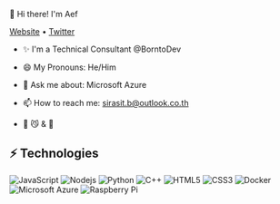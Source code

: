 👋 Hi there! I'm Aef

[Website](https://sway.office.com/icbCSKMj1PiBf0xc) •  [Twitter](https://twitter.com/aeff033)

- ✨ I'm a Technical Consultant @BorntoDev

- 😄 My Pronouns: He/Him
- 💬 Ask me about: Microsoft Azure
- 📫 How to reach me: sirasit.b@outlook.co.th
- 💖 😼 & 🐶



## ⚡ Technologies

![JavaScript](https://img.shields.io/badge/-JavaScript-black?style=flat-square&logo=javascript)
![Nodejs](https://img.shields.io/badge/-Nodejs-black?style=flat-square&logo=Node.js)
![Python](https://img.shields.io/badge/-Python-black?style=flat-square&logo=Python)
![C++](https://img.shields.io/badge/-C++-00599C?style=flat-square&logo=c)
![HTML5](https://img.shields.io/badge/-HTML5-E34F26?style=flat-square&logo=html5&logoColor=white)
![CSS3](https://img.shields.io/badge/-CSS3-1572B6?style=flat-square&logo=css3)
![Docker](https://img.shields.io/badge/-Docker-black?style=flat-square&logo=docker)
![Microsoft Azure](https://img.shields.io/badge/Microsoft%20Azure-232F7E?style=flat-square&logo=microsoft-azure)
![Raspberry Pi](https://img.shields.io/badge/-Raspberry%20Pi-C51A4A?style=flat-square&logo=Raspberry-Pi)





<!--
**aeff60/aeff60** is a ✨ _special_ ✨ repository because its `README.md` (this file) appears on your GitHub profile.
[![Anurag's GitHub stats](https://github-readme-stats.vercel.app/api?username=aeff60)](https://github.com/anuraghazra/github-readme-stats)
Here are some ideas to get you started:
![Visitor Badge](https://visitor-badge.laobi.icu/badge?page_id=aemmadi.aemmadi)
[![Top Langs](https://github-readme-stats.vercel.app/api/top-langs/?username=aeff60&layout=compact)](https://github.com/anuraghazra/github-readme-stats)
[![Top Langs](https://github-readme-stats.vercel.app/api/top-langs/?username=aeff60&layout=compact)](https://github.com/anuraghazra/github-readme-stats)
- 🔭 I’m currently working on ...
- 🌱 I’m currently learning ...
- 👯 I’m looking to collaborate on ...
- 🤔 I’m looking for help with ...
- 💬 Ask me about ...
- 📫 How to reach me: ...
- 😄 Pronouns: ...
- ⚡ Fun fact: ...
-->
